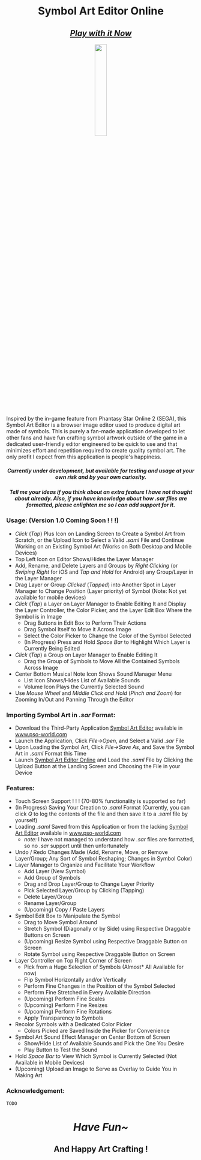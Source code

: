 <div align="center">

# Symbol Art Editor Online

## [*Play with it Now*](https://malulleybovo.github.io/SymbolArtEditorOnline/)

<img height="25%" width="25%" src="https://raw.githubusercontent.com/malulleybovo/SymbolArtEditorOnline/master/css/images/arks_logo.png">

</div>

Inspired by the in-game feature from Phantasy Star Online 2 (SEGA), 
this Symbol Art Editor is a browser image editor used to produce digital art made of symbols.
This is purely a fan-made application developed to let other fans and  have fun crafting symbol artwork outside of the game in a dedicated user-friendly editor engineered to be quick to use and that minimizes effort and repetition required to create quality symbol art. The only profit I expect from this application is people's happiness.

<div align="center">

##### Currently under development, but available for testing and usage at your own risk and by your own curiosity.
##### Tell me your ideas if you think about an extra feature I have not thought about already. Also, if you have knowledge about how *.sar* files are formatted, please enlighten me so I can add support for it.

</div>

### Usage: (Version 1.0 Coming Soon ! ! !)
- *Click* (*Tap*) Plus Icon on Landing Screen to Create a Symbol Art from Scratch, or the Upload Icon to Select a Valid *.saml* File and Continue Working on an Existing Symbol Art (Works on Both Desktop and Mobile Devices)
- Top Left Icon on Editor Shows/Hides the Layer Manager
- Add, Rename, and Delete Layers and Groups by *Right Clicking* (or *Swiping Right* for iOS and *Tap and Hold* for Android) any Group/Layer in the Layer Manager
- Drag Layer or Group *Clicked* (*Tapped*) into Another Spot in Layer Manager to Change Position (Layer priority) of Symbol (Note: Not yet available for mobile devices) 
- *Click* (*Tap*) a Layer on Layer Manager to Enable Editing It and Display the Layer Controller, the Color Picker, and the Layer Edit Box Where the Symbol is in Image
    - Drag Buttons in Edit Box to Perform Their Actions
    - Drag Symbol Itself to Move it Across Image
    - Select the Color Picker to Change the Color of the Symbol Selected
    - (In Progress) Press and Hold *Space Bar* to Highlight Which Layer is Currently Being Edited
- *Click* (*Tap*) a Group on Layer Manager to Enable Editing It
    - Drag the Group of Symbols to Move All the Contained Symbols Across Image
- Center Bottom Musical Note Icon Shows Sound Manager Menu
    - List Icon Shows/Hides List of Available Sounds
    - Volume Icon Plays the Currently Selected Sound
- Use *Mouse Wheel* and *Middle Click and Hold* (*Pinch and Zoom*) for Zooming In/Out and Panning Through the Editor

### Importing Symbol Art in *.sar* Format:
- Download the Third-Party Application [Symbol Art Editor](http://www.pso-world.com/forums/showthread.php?215777-Symbol-Art-Editor-EN-Version) available in www.pso-world.com
- Launch the Application, Click *File->Open*, and Select a Valid *.sar* File
- Upon Loading the Symbol Art, Click *File->Save As*, and Save the Symbol Art in *.saml* Format this Time
- Launch [Symbol Art Editor Online](https://malulleybovo.github.io/SymbolArtEditorOnline/) and Load the *.saml* File by Clicking the Upload Button at the Landing Screen and Choosing the File in your Device

### Features:
- Touch Screen Support ! ! ! (70-80% functionality is supported so far)
- (In Progress) Saving Your Creation to *.saml* Format (Currently, you can click *Q* to log the contents of the file and then save it to a *.saml* file by yourself)
- Loading *.saml* Saved from this Application or from the lacking [Symbol Art Editor](http://www.pso-world.com/forums/showthread.php?215777-Symbol-Art-Editor-EN-Version) available in www.pso-world.com
    - *note:* I have not managed to understand how *.sar* files are formatted, so no *.sar* support until then unfortunately
- Undo / Redo Changes Made (Add, Rename, Move, or Remove Layer/Group; Any Sort of Symbol Reshaping; Changes in Symbol Color)
- Layer Manager to Organize and Facilitate Your Workflow
    - Add Layer (New Symbol)
    - Add Group of Symbols
    - Drag and Drop Layer/Group to Change Layer Priority
    - Pick Selected Layer/Group by Clicking (Tapping)
    - Delete Layer/Group
    - Rename Layer/Group
    - (Upcoming) Copy / Paste Layers
- Symbol Edit Box to Manipulate the Symbol
    - Drag to Move Symbol Around
    - Stretch Symbol (Diagonally or by Side) using Respective Draggable Buttons on Screen
    - (Upcoming) Resize Symbol using Respective Draggable Button on Screen
    - Rotate Symbol using Respective Draggable Button on Screen
- Layer Controller on Top Right Corner of Screen
    - Pick from a Huge Selection of Symbols (Almost\* All Available for now)
    - Flip Symbol Horizontally and/or Vertically
    - Perform Fine Changes in the Position of the Symbol Selected
    - Perform Fine Stretched in Every Available Direction
    - (Upcoming) Perform Fine Scales
    - (Upcoming) Perform Fine Resizes
    - (Upcoming) Perform Fine Rotations
    - Apply Transparency to Symbols
- Recolor Symbols with a Dedicated Color Picker
    - Colors Picked are Saved Inside the Picker for Convenience
- Symbol Art Sound Effect Manager on Center Bottom of Screen
    - Show/Hide List of Available Sounds and Pick the One You Desire
    - Play Button to Test the Sound
- Hold *Space Bar* to View Which Symbol is Currently Selected (Not Available in Mobile Devices)
- (Upcoming) Upload an Image to Serve as Overlay to Guide You in Making Art

### Acknowledgement:
    TODO
    
<div align="center">

# *Have Fun~*
## And Happy Art Crafting !

</div>
